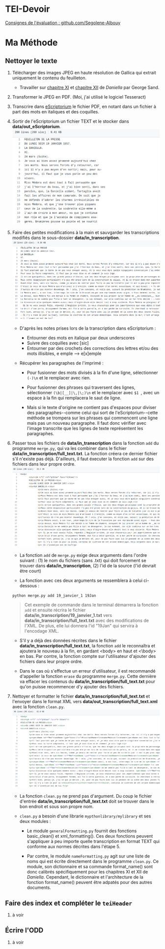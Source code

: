 # TEI-Devoir

[Consignes de l'évaluation : github.com/Segolene-Albouy](https://github.com/Segolene-Albouy/XML-TEI_M2TNAH/blob/main/ConsignesEvaluation.md)

    
# Ma Méthode

## Nettoyer le texte

1. Télécharger des images JPEG en haute résolution de Gallica qui extrait uniquement le contenu du feuilleton.
	* Travailler sur [chapitre XI](https://gallica.bnf.fr/ark:/12148/bpt6k4775593/f1.image) et [chapitre XII](https://gallica.bnf.fr/ark:/12148/bpt6k4775601/f1.image) de _Daniella_ par George Sand.

2. Transformer le JPEG en PDF. (Moi, j'ai utilisé le logiciel Tesseract)

3. Transcrire dans [eScriptorium](https://traces6.paris.inria.fr/) le fichier PDF, en notant dans un fichier à part des mots en italiques et des coquilles.

4. Sortir de l'eScriptorium un fichier TEXT et le stocker dans __data/out_eScriptorium__.
![exemple 1](https://github.com/kat-kel/TEI-Devoir/blob/main/Capture%20d%E2%80%99%C3%A9cran%20de%202021-12-08%2020-03-47.png?raw=true)

5. Faire des petites modifications à la main et sauvgarder les transcriptions modifiés dans le sous-dossier __data/in_transcription__.
![exemple 2](https://github.com/kat-kel/TEI-Devoir/blob/main/Capture%20d%E2%80%99%C3%A9cran%20de%202021-12-08%2020-03-01.png?raw=true)

	* D'après les notes prises lors de la transcription dans eScriptorium :

		* Entourner des mots en italique par deux underscores
		* Suivre des coquilles avec \[sic]
		* Entourner par des crochets des corrections des lettres et/ou des mots illisibles, e emple --> e\[x]emple

	* Récupérer les paragraphes de l'imprimé :

		* Pour fusionner des mots divisés à la fin d'une ligne, sélectionner ```(-)\n``` et le remplacer avec rien.

		* Pour fusionner des phrases qui traversent des lignes, sélectionner ```(\b|[__]|\,|\;)\n``` et le remplacer avec ```$1 ```, avec un espace à la fin qui remplacera le saut de ligne.

		* Mais si le texte d'origine ne contient pas d'espaces pour diviser des paragraphes--comme celui qui sort de l'eScriptorium--cette méthode se trompera sur les phrases qui commencent une ligne mais pas un nouveau paragraphe. Il faut donc vérifier avec l'image transcrite que les lignes de texte représentent les paragraphes.

6. Passer tous les fichiers de __data/in_transcription__ dans la fonction ```add``` du programme ```merge.py```, qui va les combiner dans le fichier __data/in_transcription/full_text.txt__. La fonction créera ce dernier fichier s'il n'existe pas déjà. D'ailleurs, il faut éxecuter la fonction ```add``` sur des fichiers dans leur propre ordre.
![exemple 3](https://github.com/kat-kel/TEI-Devoir/blob/main/Capture%20d%E2%80%99%C3%A9cran%20de%202021-12-08%2020-02-24.png?raw=true)

	* La fonction ```add``` de ```merge.py``` exige deux arguments dans l'ordre suivant : (1) le nom du fichiers (sans .txt) qui doit forcement se trouver dans __data/in_transcription__, (2) l'id de la source (l'id devrait être court)

	* La fonction avec ces deux arguments se ressemblera à celui ci-dessous :

	```python merge.py add 19_janvier_1 19Jan```

	> Cet exemple de commande dans le terminal démarrera la fonction ```add``` et ensuite récrira le fichier __data/in_transcription/19_janvier_1.txt__ vers __data/in_transcription/full_text.txt__ avec des modifications de l'XML. De plus, elle lui donnera l'id "19Jan" qui servira à l'encodage XML.

	* S'il y a déjà des données récrites dans le fichier __data/in_transcription/full_text.txt__, la fonction ```add``` le reconnaîtra et ajoutera le nouveau à la fin, en gardant \<body> en haut et <\\body> en bas. Par contre, la fonction compte sur l'utilisateur d'ajouter des fichiers dans leur propre ordre.

	* Dans le cas où s'effectue un erreur d'utilisateur, il est recommandé d'appeller la fonction ```erase``` du programme ```merge.py```. Cette dernière va effacer les contenus du __data/in_transcription/full_text.txt__ pour qu'on puisse recommencer d'y ajouter des fichiers.

7. Nettoyer et formatter le fichier __data/in_transcription/full_text.txt__ et l'envoyer dans le format XML vers __data/out_transcription/full_text.xml__ avec la fonction ```clean.py```.
![exemple 4](https://github.com/kat-kel/TEI-Devoir/blob/main/Capture%20d%E2%80%99%C3%A9cran%20de%202021-12-08%2020-01-21.png?raw=true)

	* La fonction ```clean.py``` ne prend pas d'argument. Du coup le fichier d'entrée __data/in_transcription/full_text.txt__ doit se trouver dans le bon endroit et sous son propre nom.

	* ```clean.py``` a besoin d'une librarie ```mypthonlibrary/mylibrary``` et ses deux modules :

		* Le module ```generalFormatting.py``` fournit des fonctions basic_clean() et xml_formatting(). Ces deux fonctions peuvent s'appliquer à peu importe quelle transcription en format TEXT qui conforme aux normes décrites dans l'étape 5.

		* Par contre, le module ```nameFormatting.py``` agit sur une liste de noms qui est écrite directement dans le programme ```clean.py```. Ce module, son dictionnaire et sa commande format_name() sont donc calibrés spécifiquement pour les chapitres XI et XII de _Daniella_. Cependant, le dictionnaire et l'architecture de la fonction format_name() peuvent être adpatés pour des autres documents.

## Faire des index et compléter le ```teiHeader```
1. à voir

## Écrire l'ODD
1. à voir
